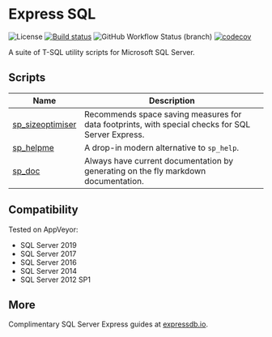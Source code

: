 # Express SQL

![License](https://img.shields.io/github/license/LowlyDBA/ExpressSQL?color=blue)
[![Build status](https://ci.appveyor.com/api/projects/status/bak6km5grc3j63s8?svg=true)](https://ci.appveyor.com/project/LowlyDBA/expresssql)
![GitHub Workflow Status (branch)](https://img.shields.io/github/workflow/status/LowlyDBA/ExpressSQL/Lint%20Code%20Base/master?label=lint%20code%20master)
[![codecov](https://codecov.io/gh/LowlyDBA/ExpressSQL/branch/master/graph/badge.svg)](https://codecov.io/gh/LowlyDBA/ExpressSQL)

A suite of T-SQL utility scripts for Microsoft SQL Server.

## Scripts

| Name | Description |
| ---- | ----------- |
| [sp_sizeoptimiser](sp_sizeoptimiser.md) | Recommends space saving measures for data footprints, with special checks for SQL Server Express. |
| [sp_helpme](sp_helpme.md) |  A drop-in modern alternative to `sp_help`. |
| [sp_doc](sp_doc.md) | Always have current documentation by generating on the fly markdown documentation. |

## Compatibility

Tested on AppVeyor:

* SQL Server 2019
* SQL Server 2017
* SQL Server 2016
* SQL Server 2014
* SQL Server 2012 SP1

## More

Complimentary SQL Server Express guides at [expressdb.io](https://expressdb.io).
